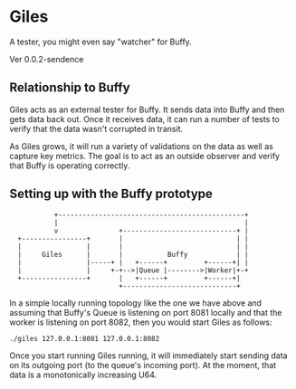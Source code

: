# Giles

A tester, you might even say "watcher" for Buffy.

Ver 0.0.2-sendence

## Relationship to Buffy

Giles acts as an external tester for Buffy. It sends data into
Buffy and then gets data back out. Once it receives data, it can
run a number of tests to verify that the data wasn't corrupted
in transit.

As Giles grows, it will run a variety of validations on the data
as well as capture key metrics. The goal is to act as an outside
observer and verify that Buffy is operating correctly. 

## Setting up with the Buffy prototype

```
           +----------------------------------------------+
           |                                              |
           v               +----------------------------+ |
  +----------------+       |                            | |
  |                |       |                            | |
  |     Giles      |       |           Buffy            | |
  |                |-----+ |   +------+         +------+| |
  |                |     +-+-->|Queue |-------->|Worker|+-+
  +----------------+       |   +------+         +------+|
                           +----------------------------+
```                           
In a simple locally running topology like the one we have above
and assuming that Buffy's Queue is listening on port 8081 locally
and that the worker is listening on port 8082, then you would start 
Giles as follows:

`./giles 127.0.0.1:8081 127.0.0.1:8082`

Once you start running Giles running, it will immediately start sending
data on its outgoing port (to the queue's incoming port). At the moment,
that data is a monotonically increasing U64.
